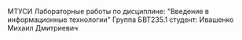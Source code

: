 МТУСИ
Лабораторные работы по дисциплине: "Введение в информационные технологии"
Группа БВТ235.1 студент: Ивашенко Михаил Дмитриевич
